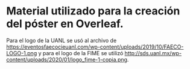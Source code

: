 # Material utilizado para la creación del póster en Overleaf.

Para el logo de la UANL se usó al archivo de https://eventosfaecocieuanl.com/wp-content/uploads/2019/10/FAECO-LOGO-1.png y para el logo de la FIME se utilizó http://sds.uanl.mx/wp-content/uploads/2020/01/logo_fime-1-copia.png.
